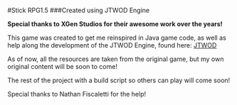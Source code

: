 #Stick RPG1.5
###Created using JTWOD Engine

**Special thanks to XGen Studios for their awesome work over the years!**

This game was created to get me reinspired in Java game code, as well as help along the development of the JTWOD Engine, found here: 
[JTWOD](https://github.com/nathan-fiscaletti/jtwod)


As of now, all the resources are taken from the original game, but my own original content will be soon to come!

The rest of the project with a build script so others can play will come soon!

Special thanks to Nathan Fiscaletti for the help!